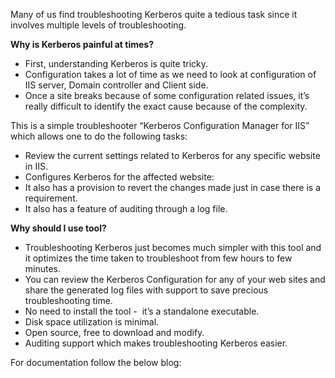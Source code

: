 Many of us find troubleshooting Kerberos quite a tedious task since it involves multiple levels of troubleshooting.

<b>Why is Kerberos painful at times?</b>

<ul>
<li>First, understanding Kerberos is quite tricky.</li>
<li>Configuration takes a lot of time as we need to look at configuration of IIS server, Domain controller and Client side.</li>
<li>Once a site breaks because of some configuration related issues, it’s really difficult to identify the exact cause because of the complexity.</li>
</ul>

This is a simple troubleshooter “Kerberos Configuration Manager for IIS” which allows one to do the following tasks:

<ul>
<li>Review the current settings related to Kerberos for any specific website in IIS.</li>
<li>Configures Kerberos for the affected website:</li>
<li>It also has a provision to revert the changes made just in case there is a requirement.</li>
<li>It also has a feature of auditing through a log file.</li>
</ul>

<b>Why should I use tool?</b>

<ul>
<li>Troubleshooting Kerberos just becomes much simpler with this tool and it optimizes the time taken to troubleshoot from few hours to few minutes.</li>
<li>You can review the Kerberos Configuration for any of your web sites and share the generated log files with support to save precious troubleshooting time.</li>
<li>No need to install the tool -  it’s a standalone executable.</li>
<li>Disk space utilization is minimal.</li>
<li>Open source, free to download and modify.</li>
<li>Auditing support which makes troubleshooting Kerberos easier.</li>
</ul>	

For documentation follow the below blog: 

